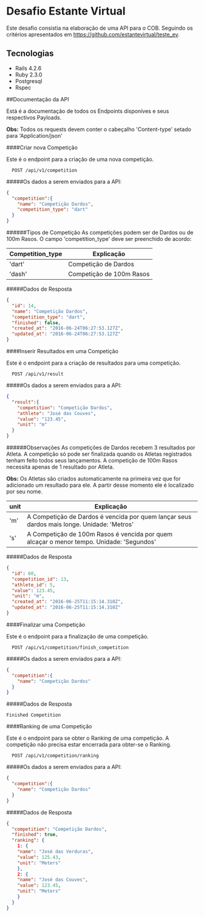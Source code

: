 # Desafio Estante Virtual

Este desafio consistia na elaboração de uma API para o COB. Seguindo os critérios apresentados em https://github.com/estantevirtual/teste_ev.

## Tecnologias
* Rails 4.2.6
* Ruby 2.3.0
* Postgresql
* Rspec

##Documentação da API

Está é a documentação de todos os Endpoints disponíves e seus respectivos Payloads.

**Obs:** Todos os requests devem conter o cabeçalho 'Content-type' setado para 'Application/json'

####Criar nova Competição

Este é o endpoint para a criação de uma nova competição.

```
  POST /api/v1/competition
```

#####Os dados a serem enviados para a API:

```json
{
  "competition":{
    "name": "Competição Dardos",
    "competition_type": "dart"
  }
}
```

######Tipos de Competição
As competições podem ser de Dardos ou de 100m Rasos. O campo 'competition_type' deve ser preenchido de acordo:

Competition_type | Explicação
-----------------|-----------
'dart'| Competição de Dardos
'dash'| Competição de 100m Rasos

#####Dados de Resposta

```json
{
  "id": 14,
  "name": "Competição Dardos",
  "competition_type": "dart",
  "finished": false,
  "created_at": "2016-06-24T06:27:53.127Z",
  "updated_at": "2016-06-24T06:27:53.127Z"
}
```

####Inserir Resultados em uma Competição

Este é o endpoint para a criação de resultados para uma competição.

```
  POST /api/v1/result
```

#####Os dados a serem enviados para a API:

```json
{
  "result":{
    "competition": "Competição Dardos",
    "athlete": "José das Couves",
    "value": "123.45",
    "unit": "m"
  }
}
```

######Observações
As competições de Dardos recebem 3 resultados por Atleta. A competição só pode ser finalizada quando os Atletas registrados tenham feito todos seus lançamentos. A competição de 100m Rasos necessita apenas de 1 resultado por Atleta.

**Obs:** Os Atletas são criados automaticamente na primeira vez que for adicionado um resultado para ele. A partir desse momento ele é localizado por seu nome.

unit | Explicação
-----------------|-----------
'm'| A Competição de Dardos é vencida por quem lançar seus dardos mais longe. Unidade: 'Metros'
's'| A Competição de 100m Rasos é vencida por quem alcaçar o menor tempo. Unidade: 'Segundos'

#####Dados de Resposta

```json
{
  "id": 60,
  "competition_id": 13,
  "athlete_id": 5,
  "value": 123.45,
  "unit": "m",
  "created_at": "2016-06-25T11:15:14.310Z",
  "updated_at": "2016-06-25T11:15:14.310Z"
}
```

####Finalizar uma Competição

Este é o endpoint para a finalização de uma competição.

```
  POST /api/v1/competition/finish_competition
```

#####Os dados a serem enviados para a API:

```json
{
  "competition":{
    "name": "Competição Dardos"
  }
}
```

#####Dados de Resposta

```
Finished Competition
```

####Ranking de uma Competição

Este é o endpoint para se obter o Ranking de uma competição. A competição não precisa estar encerrada para obter-se o Ranking.

```
  POST /api/v1/competition/ranking
```

#####Os dados a serem enviados para a API:

```json
{
  "competition":{
    "name": "Competição Dardos"
  }
}
```

#####Dados de Resposta

```json
{
  "competition": "Competição Dardos",
  "finished": true,
  "ranking": {
    1: {
    "name": "José das Verduras",
    "value": 125.43,
    "unit": "Meters"
    },
    2: {
    "name": "José das Couves",
    "value": 123.45,
    "unit": "Meters"
    }
  }
}
```